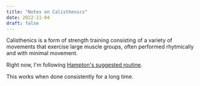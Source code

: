 ```yaml
---
title: "Notes on Calisthenics"
date: 2022-11-04
draft: false
---
```


Calisthenics is a form of strength training consisting of a variety of movements
that exercise large muscle groups,
often performed rhytmically and with minimal movement.

Right now, I'm following [Hampton's suggested routine](https://hybridcalisthenics.com/routine).

This works when done consistently for a long time.
